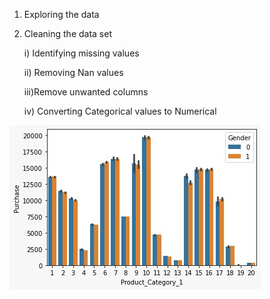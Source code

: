 1) Exploring the data
2) Cleaning the data set
 
   i) Identifying missing values

   ii) Removing Nan values 

   iii)Remove unwanted columns 

   iv) Converting Categorical values to Numerical

![alt text](https://github.com/sasidharreddy25/Machine_Learning/blob/main/EDA%26Feature_Engineering/Black_Friday/Images/img1.jpeg)

